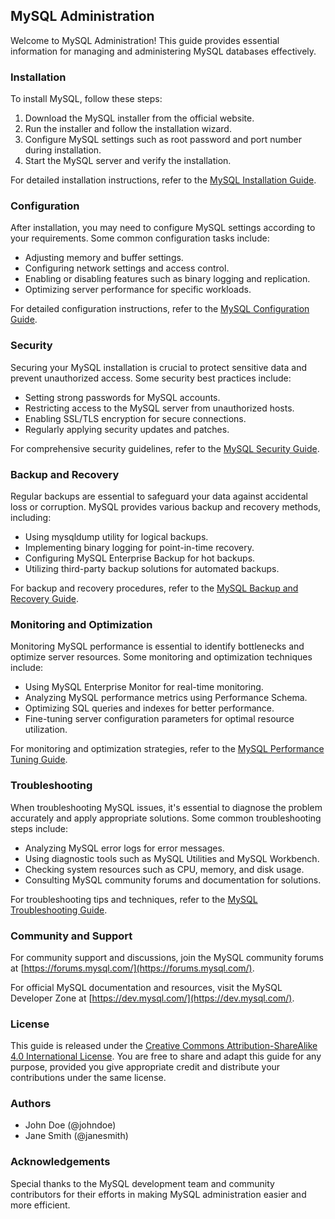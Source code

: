 ## MySQL Administration

Welcome to MySQL Administration! This guide provides essential information for managing and administering MySQL databases effectively.

### Installation

To install MySQL, follow these steps:

1. Download the MySQL installer from the official website.
2. Run the installer and follow the installation wizard.
3. Configure MySQL settings such as root password and port number during installation.
4. Start the MySQL server and verify the installation.

For detailed installation instructions, refer to the [MySQL Installation Guide](https://dev.mysql.com/doc/mysql-installation-excerpt/8.0/en/).

### Configuration

After installation, you may need to configure MySQL settings according to your requirements. Some common configuration tasks include:

- Adjusting memory and buffer settings.
- Configuring network settings and access control.
- Enabling or disabling features such as binary logging and replication.
- Optimizing server performance for specific workloads.

For detailed configuration instructions, refer to the [MySQL Configuration Guide](https://dev.mysql.com/doc/refman/8.0/en/server-configuration.html).

### Security

Securing your MySQL installation is crucial to protect sensitive data and prevent unauthorized access. Some security best practices include:

- Setting strong passwords for MySQL accounts.
- Restricting access to the MySQL server from unauthorized hosts.
- Enabling SSL/TLS encryption for secure connections.
- Regularly applying security updates and patches.

For comprehensive security guidelines, refer to the [MySQL Security Guide](https://dev.mysql.com/doc/refman/8.0/en/security.html).

### Backup and Recovery

Regular backups are essential to safeguard your data against accidental loss or corruption. MySQL provides various backup and recovery methods, including:

- Using mysqldump utility for logical backups.
- Implementing binary logging for point-in-time recovery.
- Configuring MySQL Enterprise Backup for hot backups.
- Utilizing third-party backup solutions for automated backups.

For backup and recovery procedures, refer to the [MySQL Backup and Recovery Guide](https://dev.mysql.com/doc/refman/8.0/en/backup-and-recovery.html).

### Monitoring and Optimization

Monitoring MySQL performance is essential to identify bottlenecks and optimize server resources. Some monitoring and optimization techniques include:

- Using MySQL Enterprise Monitor for real-time monitoring.
- Analyzing MySQL performance metrics using Performance Schema.
- Optimizing SQL queries and indexes for better performance.
- Fine-tuning server configuration parameters for optimal resource utilization.

For monitoring and optimization strategies, refer to the [MySQL Performance Tuning Guide](https://dev.mysql.com/doc/refman/8.0/en/performance-tuning.html).

### Troubleshooting

When troubleshooting MySQL issues, it's essential to diagnose the problem accurately and apply appropriate solutions. Some common troubleshooting steps include:

- Analyzing MySQL error logs for error messages.
- Using diagnostic tools such as MySQL Utilities and MySQL Workbench.
- Checking system resources such as CPU, memory, and disk usage.
- Consulting MySQL community forums and documentation for solutions.

For troubleshooting tips and techniques, refer to the [MySQL Troubleshooting Guide](https://dev.mysql.com/doc/refman/8.0/en/troubleshooting.html).

### Community and Support

For community support and discussions, join the MySQL community forums at [https://forums.mysql.com/](https://forums.mysql.com/).

For official MySQL documentation and resources, visit the MySQL Developer Zone at [https://dev.mysql.com/](https://dev.mysql.com/).

### License

This guide is released under the [Creative Commons Attribution-ShareAlike 4.0 International License](https://creativecommons.org/licenses/by-sa/4.0/). You are free to share and adapt this guide for any purpose, provided you give appropriate credit and distribute your contributions under the same license.

### Authors

- John Doe (@johndoe)
- Jane Smith (@janesmith)

### Acknowledgements

Special thanks to the MySQL development team and community contributors for their efforts in making MySQL administration easier and more efficient.

